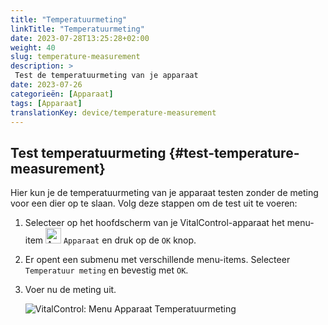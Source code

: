 ```yaml
---
title: "Temperatuurmeting"
linkTitle: "Temperatuurmeting"
date: 2023-07-28T13:25:28+02:00
weight: 40
slug: temperature-measurement
description: >
 Test de temperatuurmeting van je apparaat
date: 2023-07-26
categorieën: [Apparaat]
tags: [Apparaat]
translationKey: device/temperature-measurement
---
```

## Test temperatuurmeting {#test-temperature-measurement}

Hier kun je de temperatuurmeting van je apparaat testen zonder de meting voor een dier op te slaan. Volg deze stappen om de test uit te voeren:

1. Selecteer op het hoofdscherm van je VitalControl-apparaat het menu-item <img src="/icons/device.svg" width="25" align="bottom" alt="Apparaat" /> `Apparaat` en druk op de `OK` knop.

2. Er opent een submenu met verschillende menu-items. Selecteer `Temperatuur meting` en bevestig met `OK`.

3. Voer nu de meting uit.

   ![VitalControl: Menu Apparaat Temperatuurmeting](../images/temperature.png "Test temperatuurmeting")
